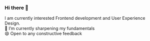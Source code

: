 ### Hi there 👋
I am currently interested Frontend development and User Experience Design.   
🌱  I’m currently sharpening my fundamentals   
😄  Open to any constructive feedback 
<!--

- 🔭 I’m currently working on ...
- 🌱 I’m currently learning ...
- 👯 I’m looking to collaborate on ...
- 🤔 I’m looking for help with ...
- 💬 Ask me about ...
- 📫 How to reach me: ...
- 😄 Pronouns: ...
- ⚡ Fun fact: ...
-->
